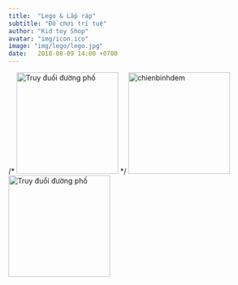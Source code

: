 ```yaml
---
title:  "Lego & Lắp ráp"
subtitle: "Đồ chơi trí tuệ"
author: "Kid toy Shop"
avatar: "img/icon.ico"
image: "img/lego/lego.jpg"
date:   2018-08-09 14:00 +0700
---
```

/* <img src="https://trytoforget.github.io/kidtoyshop/img/lego/cuoctruyduoiduongphovoiran-jaguar197.jpg" alt="Truy đuổi đường phố" width="200" height="200"> */
<img src="https://trytoforget.github.io/kidtoyshop/img/lego/chienbinhdemninja813.jpg" alt="chienbinhdem" width="200" height="200">
<img src="https://trytoforget.github.io/kidtoyshop/img/lego/cuoctruyduoiduongphovoiran-jaguar197.jpg" alt="Truy đuổi đường phố" width="200" height="200">
